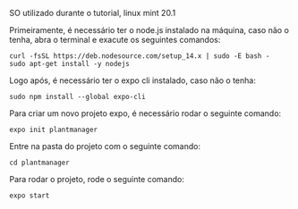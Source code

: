 SO utilizado durante o tutorial, linux mint 20.1

Primeiramente, é necessário ter o node.js instalado na máquina, caso não o tenha, abra o terminal e exacute os seguintes comandos:

```
curl -fsSL https://deb.nodesource.com/setup_14.x | sudo -E bash -
sudo apt-get install -y nodejs
```

Logo após, é necessário ter o expo cli instalado, caso não o tenha:

```
sudo npm install --global expo-cli
```

Para criar um novo projeto expo, é necessário rodar o seguinte comando:

```
expo init plantmanager
```

Entre na pasta do projeto com o seguinte comando:

```
cd plantmanager
```

Para rodar o projeto, rode o seguinte comando:

```
expo start
```
